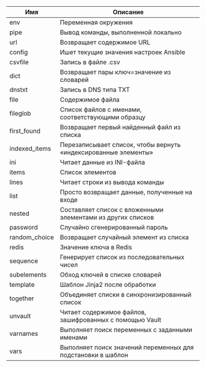 | Имя           | Описание                                                   |
|---------------|------------------------------------------------------------|
| env           | Переменная окружения                                       |
| pipe          | Вывод команды, выполненной локально                        |
| url           | Возвращает содержимое URL                                  |
| config        | Ишет текущие значения настроек Ansible                     |
| csvfile       | Запись в файле .csv                                        |
| dict          | Возвращает пары ключ=значение из словарей                  |
| dnstxt        | Запись в DNS типа TXT                                      |
| file          | Содержимое файла                                           |
| fileglob      | Список файлов с именами, соответствующими образцу          |
| first_found   | Возвращает первый найденный файл из списка                 |
| indexed_items | Перезаписывает список, чтобы вернуть «индексированные элементы» |
| ini           | Читает данные из INI-файла                                 |
| items         | Список элементов                                           |
| lines         | Читает строки из вывода команды                            |
| list          | Просто возвращает данные, полученные на входе              |
| nested        | Составляет список с вложенными элементами из других списков|
| password      | Случайно сгенерированный пароль                            |
| random_choice | Возвращает случайный элемент из списка                     |
| redis         | Значение ключа в Redis                                     |
| sequence      | Генерирует список из последовательных чисел                |
| subelements   | Обход ключей в списке словарей                             |
| template      | Шаблон Jinja2 после обработки                              |
| together      | Объединяет списки в синхронизированный список              |
| unvault       | Читает содержимое файлов, зашифрованных с помощью Vault    |
| varnames      | Выполняет поиск переменных с заданными именами             |
| vars          | Выполняет поиск значений переменных для подстановки в шаблон|
